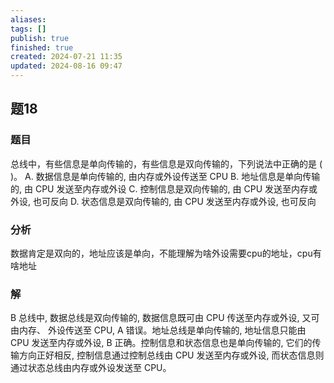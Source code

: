 ```yaml
---
aliases: 
tags: []
publish: true
finished: true
created: 2024-07-21 11:35
updated: 2024-08-16 09:47
---
```


## 题18
### 题目
总线中，有些信息是单向传输的，有些信息是双向传输的，下列说法中正确的是 ( )。
A. 数据信息是单向传输的, 由内存或外设传送至 CPU
B. 地址信息是单向传输的, 由 CPU 发送至内存或外设
C. 控制信息是双向传输的, 由 CPU 发送至内存或外设, 也可反向
D. 状态信息是双向传输的, 由 CPU 发送至内存或外设, 也可反向
### 分析
数据肯定是双向的，地址应该是单向，不能理解为啥外设需要cpu的地址，cpu有啥地址
### 解
B
总线中, 数据总线是双向传输的, 数据信息既可由 CPU 传送至内存或外设, 又可由内存、 外设传送至 CPU, A 错误。地址总线是单向传输的, 地址信息只能由 CPU 发送至内存或外设, B 正确。控制信息和状态信息也是单向传输的, 它们的传输方向正好相反, 控制信息通过控制总线由 CPU 发送至内存或外设, 而状态信息则通过状态总线由内存或外设发送至 CPU。